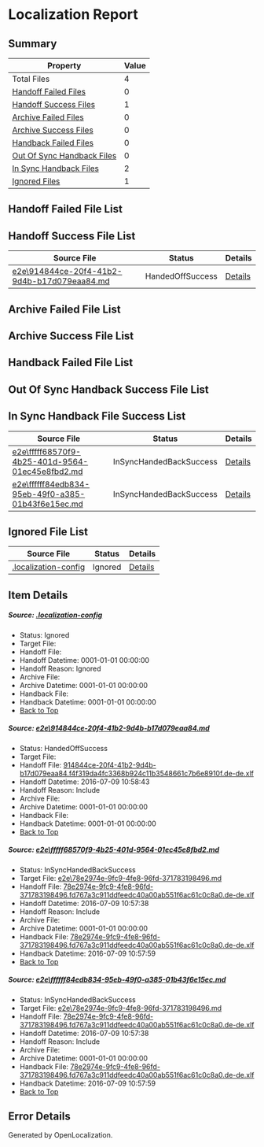 # <a name='report-top'></a> Localization Report

## Summary
 Property | Value 
 -------- | ----- 
 Total Files | 4
[ Handoff Failed Files ](#handoff-failed-list)| 0
[ Handoff Success Files ](#handoff-success-list)| 1
[ Archive Failed Files ](#archive-failed-list)| 0
[ Archive Success Files ](#archive-success-list)| 0
[ Handback Failed Files ](#handback-failed-list)| 0
[ Out Of Sync Handback Files ](#outofsync-handback-success-list)| 0
[ In Sync Handback Files ](#insync-handback-success-list)| 2
[ Ignored Files ](#ignored-list)| 1

## <a name='handoff-failed-list'></a> Handoff Failed File List

## <a name='handoff-success-list'></a> Handoff Success File List
 Source File | Status | Details 
 ----------- | ------ | ------- 
 [e2e\914844ce-20f4-41b2-9d4b-b17d079eaa84.md](https://github.com/OpenLocalizationTestOrg/oltest/blob/697f9bf595bc615f70a059994bfe720330f7b615/e2e/914844ce-20f4-41b2-9d4b-b17d079eaa84.md) | HandedOffSuccess | [Details](#c5a0c1610e2715134a4b6ecdc6ee815af5d216f01)

## <a name='archive-failed-list'></a> Archive Failed File List

## <a name='archive-success-list'></a> Archive Success File List

## <a name='handback-failed-list'></a> Handback Failed File List

## <a name='outofsync-handback-success-list'></a> Out Of Sync Handback Success File List

## <a name='insync-handback-success-list'></a> In Sync Handback File Success List
 Source File | Status | Details 
 ----------- | ------ | ------- 
 [e2e\fffff68570f9-4b25-401d-9564-01ec45e8fbd2.md](https://github.com/OpenLocalizationTestOrg/oltest/blob/841a7c3d517f954e59f7bf9849e98040ef071fa6/e2e/fffff68570f9-4b25-401d-9564-01ec45e8fbd2.md) | InSyncHandedBackSuccess | [Details](#5ac572c3915d9e98503687c7f033ca93fb084e522)
 [e2e\ffffff84edb834-95eb-49f0-a385-01b43f6e15ec.md](https://github.com/OpenLocalizationTestOrg/oltest/blob/697f9bf595bc615f70a059994bfe720330f7b615/e2e/ffffff84edb834-95eb-49f0-a385-01b43f6e15ec.md) | InSyncHandedBackSuccess | [Details](#5ac572c3915d9e98503687c7f033ca93fb084e523)

## <a name='ignored-list'></a> Ignored File List
 Source File | Status | Details 
 ----------- | ------ | ------- 
 [.localization-config](https://github.com/OpenLocalizationTestOrg/oltest/blob/697f9bf595bc615f70a059994bfe720330f7b615/.localization-config) | Ignored | [Details](#3d4f252ac210baf56311d7e97dcc2db10974dbd20)

## Item Details
##### <a name='3d4f252ac210baf56311d7e97dcc2db10974dbd20'></a> Source: [.localization-config](https://github.com/OpenLocalizationTestOrg/oltest/blob/697f9bf595bc615f70a059994bfe720330f7b615/.localization-config)
* Status: Ignored
* Target File: 
* Handoff File: 
* Handoff Datetime: 0001-01-01 00:00:00
* Handoff Reason: Ignored
* Archive File: 
* Archive Datetime: 0001-01-01 00:00:00
* Handback File: 
* Handback Datetime: 0001-01-01 00:00:00
* [Back to Top](#report-top)

##### <a name='c5a0c1610e2715134a4b6ecdc6ee815af5d216f01'></a> Source: [e2e\914844ce-20f4-41b2-9d4b-b17d079eaa84.md](https://github.com/OpenLocalizationTestOrg/oltest/blob/697f9bf595bc615f70a059994bfe720330f7b615/e2e/914844ce-20f4-41b2-9d4b-b17d079eaa84.md)
* Status: HandedOffSuccess
* Target File: 
* Handoff File: [914844ce-20f4-41b2-9d4b-b17d079eaa84.f4f319da4fc3368b924c11b3548661c7b6e8910f.de-de.xlf](https://github.com/OpenLocalizationTestOrg/olhandoff-e2e/blob/3529fdb8223c1d33c2c8def54dcd83a641865193/ol-handoff/OpenLocalizationTestOrg/oltest-dede-fly/ci/ht/914844ce-20f4-41b2-9d4b-b17d079eaa84.f4f319da4fc3368b924c11b3548661c7b6e8910f.de-de.xlf)
* Handoff Datetime: 2016-07-09 10:58:43
* Handoff Reason: Include
* Archive File: 
* Archive Datetime: 0001-01-01 00:00:00
* Handback File: 
* Handback Datetime: 0001-01-01 00:00:00
* [Back to Top](#report-top)

##### <a name='5ac572c3915d9e98503687c7f033ca93fb084e522'></a> Source: [e2e\fffff68570f9-4b25-401d-9564-01ec45e8fbd2.md](https://github.com/OpenLocalizationTestOrg/oltest/blob/841a7c3d517f954e59f7bf9849e98040ef071fa6/e2e/fffff68570f9-4b25-401d-9564-01ec45e8fbd2.md)
* Status: InSyncHandedBackSuccess
* Target File: [e2e\78e2974e-9fc9-4fe8-96fd-371783198496.md](https://github.com/OpenLocalizationTestOrg/oltest-dede-fly/blob/e2c36aa1c536ab2779a9f029011cf9591d5ebfb7/e2e/78e2974e-9fc9-4fe8-96fd-371783198496.md)
* Handoff File: [78e2974e-9fc9-4fe8-96fd-371783198496.fd767a3c911ddfeedc40a00ab551f6ac61c0c8a0.de-de.xlf](https://github.com/OpenLocalizationTestOrg/olhandoff-e2e/blob/5a34a27fa34cb61e31b8d7deed04aa313814ada5/ol-handoff/OpenLocalizationTestOrg/oltest-dede-fly/ci/ht/78e2974e-9fc9-4fe8-96fd-371783198496.fd767a3c911ddfeedc40a00ab551f6ac61c0c8a0.de-de.xlf)
* Handoff Datetime: 2016-07-09 10:57:38
* Handoff Reason: Include
* Archive File: 
* Archive Datetime: 0001-01-01 00:00:00
* Handback File: [78e2974e-9fc9-4fe8-96fd-371783198496.fd767a3c911ddfeedc40a00ab551f6ac61c0c8a0.de-de.xlf](https://github.com/OpenLocalizationTestOrg/olhandback-e2e/blob/f18fa2b353b154133e2677c8c06c5e689ab6cc14/ol-handback/OpenLocalizationTestOrg/oltest-dede-fly/ci/ht/78e2974e-9fc9-4fe8-96fd-371783198496.fd767a3c911ddfeedc40a00ab551f6ac61c0c8a0.de-de.xlf)
* Handback Datetime: 2016-07-09 10:57:59
* [Back to Top](#report-top)

##### <a name='5ac572c3915d9e98503687c7f033ca93fb084e523'></a> Source: [e2e\ffffff84edb834-95eb-49f0-a385-01b43f6e15ec.md](https://github.com/OpenLocalizationTestOrg/oltest/blob/697f9bf595bc615f70a059994bfe720330f7b615/e2e/ffffff84edb834-95eb-49f0-a385-01b43f6e15ec.md)
* Status: InSyncHandedBackSuccess
* Target File: [e2e\78e2974e-9fc9-4fe8-96fd-371783198496.md](https://github.com/OpenLocalizationTestOrg/oltest-dede-fly/blob/e2c36aa1c536ab2779a9f029011cf9591d5ebfb7/e2e/78e2974e-9fc9-4fe8-96fd-371783198496.md)
* Handoff File: [78e2974e-9fc9-4fe8-96fd-371783198496.fd767a3c911ddfeedc40a00ab551f6ac61c0c8a0.de-de.xlf](https://github.com/OpenLocalizationTestOrg/olhandoff-e2e/blob/5a34a27fa34cb61e31b8d7deed04aa313814ada5/ol-handoff/OpenLocalizationTestOrg/oltest-dede-fly/ci/ht/78e2974e-9fc9-4fe8-96fd-371783198496.fd767a3c911ddfeedc40a00ab551f6ac61c0c8a0.de-de.xlf)
* Handoff Datetime: 2016-07-09 10:57:38
* Handoff Reason: Include
* Archive File: 
* Archive Datetime: 0001-01-01 00:00:00
* Handback File: [78e2974e-9fc9-4fe8-96fd-371783198496.fd767a3c911ddfeedc40a00ab551f6ac61c0c8a0.de-de.xlf](https://github.com/OpenLocalizationTestOrg/olhandback-e2e/blob/f18fa2b353b154133e2677c8c06c5e689ab6cc14/ol-handback/OpenLocalizationTestOrg/oltest-dede-fly/ci/ht/78e2974e-9fc9-4fe8-96fd-371783198496.fd767a3c911ddfeedc40a00ab551f6ac61c0c8a0.de-de.xlf)
* Handback Datetime: 2016-07-09 10:57:59
* [Back to Top](#report-top)


## Error Details

Generated by OpenLocalization.
